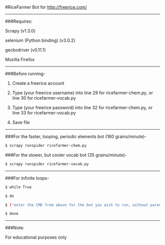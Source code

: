 #RiceFarmer
Bot for http://freerice.com/

---

###Requires:

Scrapy (v1.3.0)

selenium (Python binding) (v3.0.2)

geckodriver (v0.11.1)

Mozilla Firefox

---

###Before running-

1. Create a freerice account

2. Type (your freerice username) into line 29 for ricefarmer-chem.py, or line 30 for ricefarmer-vocab.py

3. Type (your freerice password) into line 32 for ricefarmer-chem.py, or line 33 for ricefarmer-vocab.py

4. Save file

---

###For the faster, looping, periodic elements bot (160 grains/minute)-

```bash
$ scrapy runspider ricefarmer-chem.py
```

###For the slower, but cooler vocab bot (35 grains/minute)-

```bash
$ scrapy runspider ricefarmer-vocab.py
```

---

###For infinite loops-

```bash
$ while True

$ do

$ ("enter the CMD from above for the bot you wish to run, without parenthesese and without quotes")

$ done
```

---

###Note:

For educational purposes only

